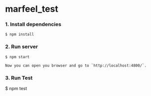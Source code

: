 # marfeel_test

### 1. Install dependencies
```
$ npm install
```

### 2. Run server
```
$ npm start

Now you can open you browser and go to `http://localhost:4800/`.
```

### 3. Run Test
$ npm test
```